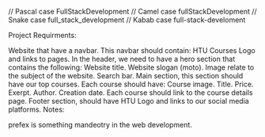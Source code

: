 // Pascal case FullStackDevelopment // Camel case fullStackDevelopment // Snake case full_stack_development // Kabab case full-stack-develoment

Project Requirments:

Website that have a navbar. This navbar should contain: HTU Courses Logo and links to pages.
In the header, we need to have a hero section that contains the following:
Website title.
Website slogan (moto).
Image relate to the subject of the website.
Search bar.
Main section, this section should have our top courses. Each course should have:
Course image.
Title.
Price.
Exerpt.
Author.
Creation date.
Each course should link to the course details page.
Footer section, should have HTU Logo and links to our social media platforms.
Notes:

prefex is something mandeotry in the web development.